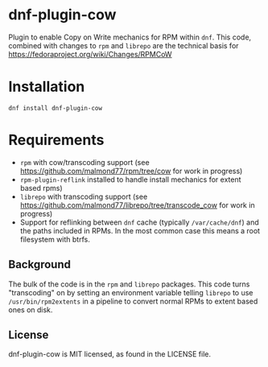 # dnf-plugin-cow

Plugin to enable Copy on Write mechanics for RPM within `dnf`. This code, combined with changes to `rpm` and `librepo` are the technical basis for https://fedoraproject.org/wiki/Changes/RPMCoW

# Installation

```
dnf install dnf-plugin-cow
```

# Requirements

* `rpm` with cow/transcoding support (see https://github.com/malmond77/rpm/tree/cow for work in progress)
* `rpm-plugin-reflink` installed to handle install mechanics for extent based rpms)
* `librepo` with transcoding support (see https://github.com/malmond77/librepo/tree/transcode_cow for work in progress)
* Support for reflinking between `dnf` cache (typically `/var/cache/dnf`) and the paths included in RPMs. In the most common case this means a root filesystem with btrfs.

## Background

The bulk of the code is in the `rpm` and `librepo` packages. This code turns "transcoding" on by setting an environment variable telling `librepo` to use `/usr/bin/rpm2extents` in a pipeline to convert normal RPMs to extent based ones on disk.

## License
dnf-plugin-cow is MIT licensed, as found in the LICENSE file.
